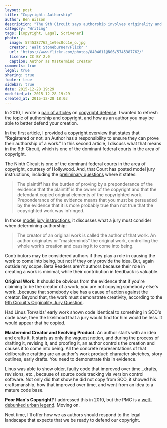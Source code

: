 ```yaml
---
layout: post
title: "Copyright: Authorship"
author: Ben Wilson
description: "The 9th Circuit says authorship involves originality and a 'mastermind' role in creating the work."
category: 'Writing'
tags: [Copyright, Legal, Scrivener]
photo:
  image: 5745387762_1e9ec0cc1e_o.jpg
  creator: 'Walt Stoneburner/Flickr '
  url: 'https://www.flickr.com/photos/8404611@N06/5745387762/'
  license: CC BY 2.0
  caption: Author as Mastermind Creator
comments: true
legal: true
sharing: true
footer: true
sidebar: true
date: 2015-12-28 19:29
modified_at: 2015-12-28 19:29
created_at: 2015-12-28 18:03
---
```


In 2010, I wrote a [pair of articles](/writing/when-should-you-register-your-work/) on [copyright defense](/writing/how-i-protect-my-copyright/).
I wanted to refresh the topic of authorship and copyright, and how as an author you may be able to better defend your creation.

In the first article, I provided a [copyright overview](/writing/copyright-overview/) that states that "Registered or not, an Author has a responsibility to ensure they can prove their authorship of a work." In this second article, I discuss what that means in the 9th Circuit, which is one of the dominant federal courts in the area of copyright.

<!-- more -->

The Ninth Circuit is one of the dominant federal courts in the area of copyright, courtesy of Hollywood. And, that Court has posted model jury instructions, including the [preliminary questions](http://www3.ce9.uscourts.gov/jury-instructions/node/257) where it states:

> The plaintiff has the burden of proving by a preponderance of the evidence that the plaintiff is the owner of the copyright and that the defendant copied original elements of the copyrighted work. Preponderance of the evidence means that you must be persuaded by the evidence that it is more probably true than not true that the copyrighted work was infringed.

In those [model jury instructions](http://www3.ce9.uscourts.gov/jury-instructions/node/263), it discusses what a jury must consider when determining authorship:

> The creator of an original work is called the author of that work. An author originates or "masterminds" the original work, controlling the whole work’s creation and causing it to come into being.

Contributors may be considered authors if they play a role in causing the work to come into being, but not if they only provide the idea. But, again outside my scope. Beta Readers aren't authors because their role in creating a work is minimal, while their contribution in feedback is valuable.

**Original Work.**
It should be obvious from the evidence that if you're claiming to be the creator of a work, you are not copying somebody else's work...because that somebody else has a cause of action against the creator. Beyond that, the work must demonstrate creativity, according to the [9th Circuit's Originality Jury Question](http://www3.ce9.uscourts.gov/jury-instructions/node/269).

Had Linus Torvalds' early work shown code identical to something in SCO's code base, then the likelihood that a jury would find for him would be less. It would appear that he copied.

**Mastermind Creator and Evolving Product.** An author starts with an idea and crafts it. It starts as only the vaguest notion, and during the process of drafting it, revising it, and proofing it, an author controls the creation and causes it to come into being. All the concrete representations of that deliberative crafting are an author's work product: character sketches, story outlines, early drafts. You need to demonstrate this in evidence.

Linus was able to show older, faulty code that improved over time...drafts, revisions, etc., because of source code tracking via version control software. Not only did that show he did not copy from SCO, it showed his craftsmanship, how that improved over time, and went from an idea to a mature code base.

**Poor Man's Copyright?** I addressed this in 2010, but the PMC is a [well-debunked urban legend](http://newyorkcopyrightattorney.com/poor-mans-copyright/). Moving on.

Next time, I'll offer how we as authors should respond to the legal landscape that expects that we be ready to defend our copyright.